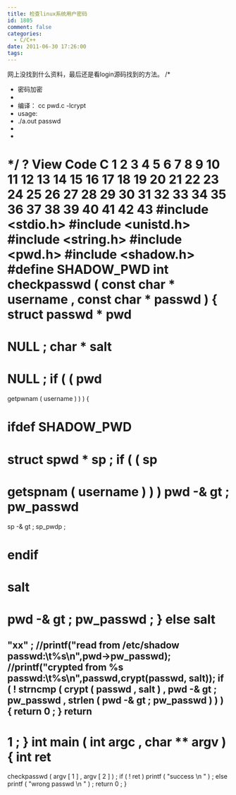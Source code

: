 ```yaml
---
title: 检查linux系统用户密码
id: 1805
comment: false
categories:
  - C/C++
date: 2011-06-30 17:26:00
tags:
---
```


网上没找到什么资料，最后还是看login源码找到的方法。
/*
* 密码加密
*
* 编译： cc pwd.c -lcrypt
* usage:
* ./a.out passwd
*
*
*/
?
View Code
C
1
2
3
4
5
6
7
8
9
10
11
12
13
14
15
16
17
18
19
20
21
22
23
24
25
26
27
28
29
30
31
32
33
34
35
36
37
38
39
40
41
42
43
#include <stdio.h>
#include <unistd.h>
#include <string.h>
#include <pwd.h>
#include <shadow.h>
#define SHADOW_PWD
int
checkpasswd
(
const
char
*
username
,
const
char
*
passwd
)
{
struct
passwd
*
pwd
=
NULL
;
char
*
salt
=
NULL
;
if
(
(
pwd
=
getpwnam
(
username
)
)
)
{
# ifdef SHADOW_PWD
struct
spwd
*
sp
;
if
(
(
sp
=
getspnam
(
username
)
)
)
pwd
-&
gt
;
pw_passwd
=
sp
-&
gt
;
sp_pwdp
;
# endif
salt
=
pwd
-&
gt
;
pw_passwd
;
}
else
salt
=
"xx"
;
//printf("read from /etc/shadow passwd:\t%s\n",pwd-&gt;pw_passwd);
//printf("crypted from %s passwd:\t%s\n",passwd,crypt(passwd, salt));
if
(
!
strncmp
(
crypt
(
passwd
,
salt
)
,
pwd
-&
gt
;
pw_passwd
,
strlen
(
pwd
-&
gt
;
pw_passwd
)
)
)
{
return
0
;
}
return
-
1
;
}
int
main
(
int
argc
,
char
**
argv
)
{
int
ret
=
checkpasswd
(
argv
[
1
]
,
argv
[
2
]
)
;
if
(
!
ret
)
printf
(
"success
\n
"
)
;
else
printf
(
"wrong passwd
\n
"
)
;
return
0
;
}